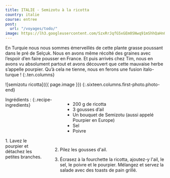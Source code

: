 ```yaml
---
title: ITALIE - Semizotu à la ricotta
country: italie
course: entree
post:
  url: "/voyages/todo/"
image: https://lh3.googleusercontent.com/SzxRrJqfG5xGEm0SNwq91mShhQaHnOjJs9dI1kS-hL2Qfu34DvqmzHT_8y6hDZkqQoPtVfZ-G93dtn_HEfbg3VkVEvhW25rakLat6iUyZvTst-2OdPc-6A1y2S_0ZrfnhUbyBJTW3F5ZaB1zsFi7xbhXzrLoS1ewjiEzhQ3GWiLtozQ4gQtIL086nTJxd6BVPQzRVN47iavkJJiLjjOrJ0Ewt_xUpkKt70wjHLAYg-efMZvEF9NBx3Zassyzy0WQCvg2KeZR834o7VSB4jIlvEFDPoGNbI-vhaihEgOi2vGQKqz6GpsW0a605-ldxfWq-nTI8opVQBVAMFvDUZ6lTxeisUw94nL_xlnn-BLH22bTzOfn4ws7Hyt_cL69KRb56eiydCAakWAoUotSWEXNhp9PxdF2uKl7H-RpHPfN7f_eFiG64GjK_3WT5lmMe5UdWVbsiKwvwEziy_ntAjppYUmg48HPEY6nBeC47BrA-aBvryyF4MP2c_AdqCSDiG4_BhD73k02c4mbMpzhvGqv-d-D-SXfOd9MmHb2ZyR3ahixSOFLm3_MpAH9OalkRsyfb4gbeA6PEgxstIgwZH1mOm5XE27vCpb8LiFU_PiOBcKhRY3AJJvUuxAu0Ye65PNImzDq3IUg_XBijoafb749wkyLGFdk3wfrK7Gy_1zGsLRWUr8AxErzW6nPNP9fDGmFXHdsxarnq8zlxruY0pfEhTTVtizcNcsH85bBwURztJjURTDS=w900
---
```


En Turquie nous nous sommes émerveillés de cette plante grasse poussant dans le pré de Selçuk. Nous en avons même récolté des graines avec l’espoir d’en faire pousser en France. Et puis arrivés chez Tim, nous en avons vu absolument partout et avons découvert que cette mauvaise herbe s’appelle pourpier. Qu’à cela ne tienne, nous en ferons une fusion italo-turque !
{:.ten.columns}
<!--fin extrait-->

![semizotu ricotta]({{ page.image }})
{:.sixteen.columns.first-photo.photo-end}

<div class="four columns" markdown="1">
Ingrédients :
{:.recipe-ingredients}

- 200 g de ricotta
- 3 gousses d’ail
- Un bouquet de Semizotu (aussi appelé Pourpier en Europe)
- Sel
- Poivre
</div>

<div class="ten columns" markdown="1">
1. Lavez le pourpier et détachez les petites branches.

2. Pilez les gousses d'ail.

3. Écrasez à la fourchette la ricotta, ajoutez-y l'ail, le sel, le poivre et le pourpier. Mélangez et servez la salade avec des toasts de pain grillé.
</div>
